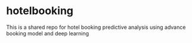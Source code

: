 # hotelbooking
This is a shared repo for hotel booking predictive analysis using advance booking model and deep learning
